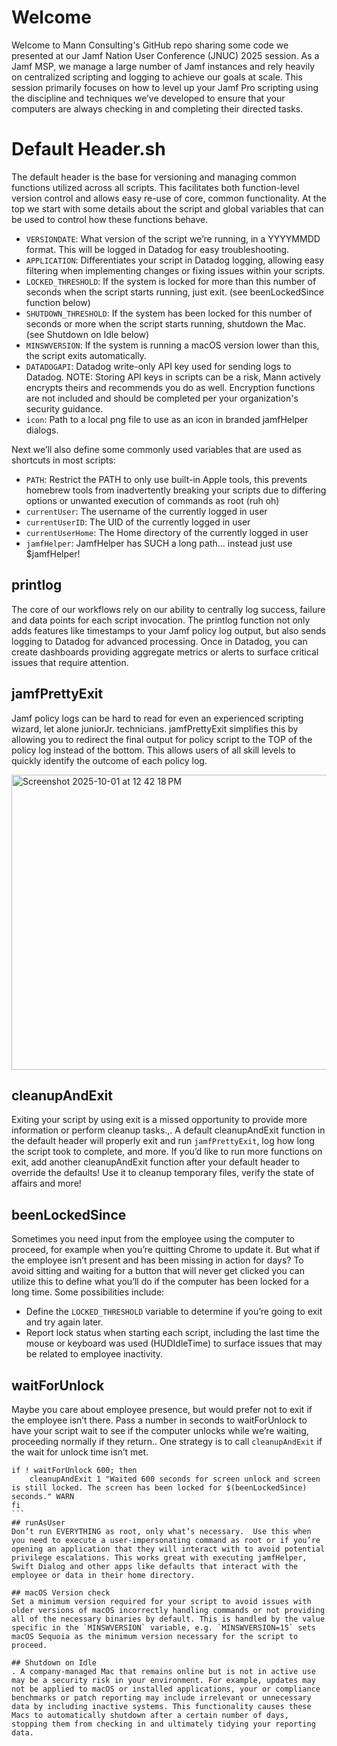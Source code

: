# Welcome
Welcome to Mann Consulting's GitHub repo sharing some code we presented at our Jamf Nation User Conference (JNUC) 2025 session. As a Jamf MSP, we manage a large number of Jamf instances and rely heavily on centralized scripting and logging to achieve our goals at scale. This session primarily focuses on how to level up your Jamf Pro scripting using the discipline and techniques we’ve developed to ensure that your computers are always checking in and completing their directed tasks. 

# Default Header.sh
The default header is the base for versioning and managing common functions utilized across all scripts. This facilitates both function-level version control and allows easy re-use of core, common functionality.
At the top we start with some details about the script and global variables that can be used to control how these functions behave.  
* `VERSIONDATE`: What version of the script we’re running, in a YYYYMMDD format. This will be logged in Datadog for easy troubleshooting.
* `APPLICATION`: Differentiates your script in Datadog logging, allowing easy filtering when implementing changes or fixing issues within your scripts.
* `LOCKED_THRESHOLD`: If the system is locked for more than this number of seconds when the script starts running, just exit. (see beenLockedSince function below)
* `SHUTDOWN_THRESHOLD`: If the system has been locked for this number of seconds or more when the script starts running, shutdown the Mac. (see Shutdown on Idle below)
* `MINSWVERSION`: If the system is running a macOS version lower than this, the script exits automatically. 
* `DATADOGAPI`: Datadog write-only API key used for sending logs to Datadog.  NOTE: Storing API keys in scripts can be a risk, Mann actively encrypts theirs and recommends you do as well. Encryption functions are not included and should be completed per your organization's security guidance. 
* `icon`: Path to a local png file to use as an icon in branded jamfHelper dialogs.

Next we’ll also define some commonly used variables that are used as shortcuts in most scripts:
* `PATH`: Restrict the PATH to only use built-in Apple tools, this prevents homebrew tools from inadvertently breaking your scripts due to differing options or unwanted execution of commands as root (ruh oh)
* `currentUser`: The username of the currently logged in user
* `currentUserID`: The UID of the currently logged in user
* `currentUserHome`: The Home directory of the currently logged in user
* `jamfHelper`: JamfHelper has SUCH a long path… instead just use $jamfHelper!

## printlog
The core of our workflows rely on our ability to centrally log success, failure and data points for each script invocation.  The printlog function not only adds features like timestamps to your Jamf policy log output, but also sends logging to Datadog for advanced processing. Once in Datadog, you can create dashboards providing aggregate metrics or alerts to surface critical issues that require attention.

## jamfPrettyExit
Jamf policy logs can be hard to read for even an experienced scripting wizard, let alone juniorJr. technicians.  jamfPrettyExit simplifies this by allowing you to redirect the final output for policy script to the TOP of the policy log instead of the bottom. This allows users of all skill levels to quickly identify the outcome of each policy log.

<img width="1026" height="472" alt="Screenshot 2025-10-01 at 12 42 18 PM" src="https://github.com/user-attachments/assets/7705a13b-552b-4ab5-8026-afc76412ab7f" />

## cleanupAndExit
Exiting your script by using exit is a missed opportunity to provide more information or perform cleanup tasks.,. A default cleanupAndExit function in the default header will properly exit and run `jamfPrettyExit`, log how long the script took to complete, and more. If you’d like to run more functions on exit, add another cleanupAndExit function after your default header to override the defaults!  Use it to cleanup temporary files, verify the state of affairs and more!

## beenLockedSince
Sometimes you need input from the employee using the computer to proceed, for example when you’re quitting Chrome to update it.  But what if the employee isn’t present and has been missing in action for days? To avoid sitting and waiting for a button that will never get clicked you can utilize this to define what you’ll do if the computer has been locked for a long time.  Some possibilities include:


* Define the `LOCKED_THRESHOLD` variable to determine if you’re going to exit and try again later.
* Report lock status when starting each script, including the last time the mouse or keyboard was used (HUDIdleTime) to surface issues that may be related to employee inactivity.

## waitForUnlock
Maybe you care about employee presence, but would prefer not to  exit if the employee isn’t there.  Pass a number in seconds to waitForUnlock to have your script wait to see if the computer unlocks while we’re waiting, proceeding normally if they return.. One strategy is to call `cleanupAndExit` if the wait for unlock time isn’t met.

````
if ! waitForUnlock 600; then
    cleanupAndExit 1 "Waited 600 seconds for screen unlock and screen is still locked. The screen has been locked for $(beenLockedSince) seconds." WARN
fi
```
## runAsUser
Don’t run EVERYTHING as root, only what’s necessary.  Use this when you need to execute a user-impersonating command as root or if you’re opening an application that they will interact with to avoid potential privilege escalations. This works great with executing jamfHelper, Swift Dialog and other apps like defaults that interact with the employee or data in their home directory.

## macOS Version check
Set a minimum version required for your script to avoid issues with older versions of macOS incorrectly handling commands or not providing all of the necessary binaries by default. This is handled by the value specific in the `MINSWVERSION` variable, e.g. `MINSWVERSION=15` sets macOS Sequoia as the minimum version necessary for the script to proceed.

## Shutdown on Idle
. A company-managed Mac that remains online but is not in active use may be a security risk in your environment. For example, updates may not be applied to macOS or installed applications, your or compliance benchmarks or patch reporting may include irrelevant or unnecessary data by including inactive systems. This functionality causes these Macs to automatically shutdown after a certain number of days, stopping them from checking in and ultimately tidying your reporting data.

